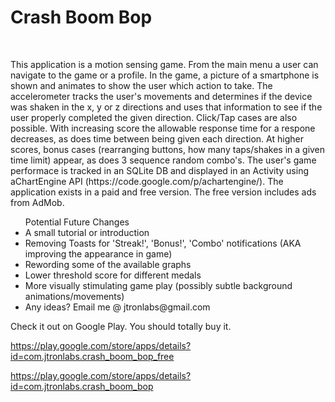 <h1> Crash Boom Bop </h1></br>

<p>This application is a motion sensing game. From the main menu a user can navigate to the game or a profile. In the game, a picture of a smartphone is shown and animates to show the user which action to take. The accelerometer tracks the user's movements and determines if the device was shaken in the x, y or z directions and uses that information to see if the user properly completed the given direction. Click/Tap cases are also possible. With increasing score the allowable response time for a respone decreases, as does time between being given each direction. At higher scores, bonus cases (rearranging buttons, how many taps/shakes in a given time limit) appear, as does 3 sequence random combo's. The user's game performace is tracked in an SQLite DB and displayed in an Activity using aChartEngine API (https://code.google.com/p/achartengine/). The application exists in a paid and free version. The free version includes ads from AdMob.</p>

<ul>Potential Future Changes 
  <li>A small tutorial or introduction</li>
  <li>Removing Toasts for 'Streak!', 'Bonus!', 'Combo' notifications (AKA improving the appearance in game) </li>
  <li>Rewording some of the available graphs </li>
  <li>Lower threshold score for different medals </li>
  <li>More visually stimulating game play (possibly subtle background animations/movements) </li>
  <li>Any ideas? Email me @ jtronlabs@gmail.com</li>
</ul>

<p>Check it out on Google Play. You should totally buy it.</p>

https://play.google.com/store/apps/details?id=com.jtronlabs.crash_boom_bop_free

https://play.google.com/store/apps/details?id=com.jtronlabs.crash_boom_bop
